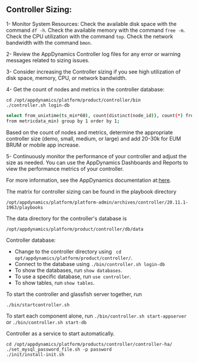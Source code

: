 ## Controller Sizing:

1- Monitor System Resources:
    Check the available disk space with the command ```df -h```.
    Check the available memory with the command ```free -m```.
    Check the CPU utilization with the command ```top```.
    Check the network bandwidth with the command ```bmon```.

2- Review the AppDynamics Controller log files for any error or warning messages related to sizing issues.

3- Consider increasing the Controller sizing if you see high utilization of disk space, memory, CPU, or network bandwidth.

4- Get the count of nodes and metrics in the controller database:

```
cd /opt/appdynamics/platform/product/controller/bin
./controller.sh login-db
```
```sh
select from_unixtime(ts_min*60), count(distinct(node_id)), count(*) from metricdata_min where ts_min > (select max(ts_min) - 10
from metricdata_min) group by 1 order by 1;
```

Based on the count of nodes and metrics, 
determine the appropriate controller size (demo, small, medium, or large) and add 20-30k for EUM BRUM or mobile app increase.

5- Continuously monitor the performance of your controller and adjust the size as needed. 
   You can use the AppDynamics Dashboards and Reports to view the performance metrics of your controller.

For more information, see the AppDynamics documentation at:[here](
https://docs.appdynamics.com/display/PRO44/Controller+System+Requirements#ControllerSystemRequirements-ControllerSizing).


 The matrix for controller sizing can be found in the playbook directory 
```
/opt/appdynamics/platform/platform-admin/archives/controller/20.11.1-1963/playbooks
```

 The data directory for the controller's database is 
 
```
/opt/appdynamics/platform/product/controller/db/data
```

 Controller database:

 - Change to the controller directory using `` cd opt/appdynamics/platform/product/controller/``.
 - Connect to the database using ``./bin/controller.sh login-db``
 - To show the databases, run ``show databases``.
 - To use a specific database, run ``use controller``.
 - To show tables, run `show tables`.
 
  To start the controller and glassfish server together, run 
 ```
 ./bin/startcontroller.sh
 ```
 To start each component alone, run ``./bin/controller.sh start-appserver`` or ``./bin/controller.sh start-db``
 
 Controller as a service to start automatically.
```
cd /opt/appdynamics/platform/products/controller/controller-ha/
./set_mysql_password_file.sh -p password
./init/install-init.sh
```
